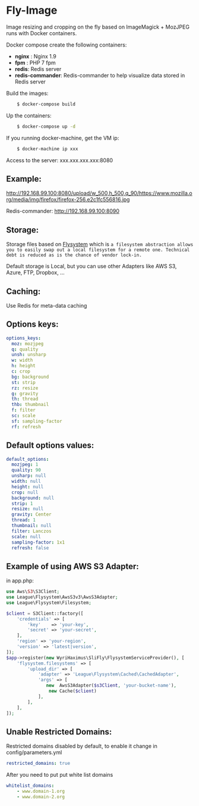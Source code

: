 # Fly-Image
Image resizing and cropping on the fly based on ImageMagick + MozJPEG runs with Docker containers.

Docker compose create the following containers:
- **nginx** : Nginx 1.9
- **fpm** : PHP 7 fpm
- **redis**: Redis server
- **redis-commander**: Redis-commander to help visualize data stored in Redis server



Build the images:

```sh
    $ docker-compose build
```
Up the containers:

```sh
    $ docker-compose up -d
```
If you running docker-machine, get the VM ip:

```sh
    $ docker-machine ip xxx
```

Access to the server: xxx.xxx.xxx.xxx:8080

Example:
--------
http://192.168.99.100:8080/upload/w_500,h_500,q_90/https://www.mozilla.org/media/img/firefox/firefox-256.e2c1fc556816.jpg


Redis-commander:
http://192.168.99.100:8090


Storage:
--------
Storage files based on [Flysystem](http://flysystem.thephpleague.com/) which is `a filesystem abstraction allows you to easily swap out a local filesystem for a remote one. Technical debt is reduced as is the chance of vendor lock-in.`

Default storage is Local, but you can use other Adapters like AWS S3, Azure, FTP, Dropbox, ... 

Caching:
--------
Use Redis for meta-data caching


Options keys:
-------------

```yml
options_keys:
  moz: mozjpeg
  q: quality
  unsh: unsharp
  w: width
  h: height
  c: crop
  bg: background
  st: strip
  rz: resize
  g: gravity
  th: thread
  thb: thumbnail
  f: filter
  sc: scale
  sf: sampling-factor
  rf: refresh
```

Default options values:
-----------------------

```yml
default_options:
  mozjpeg: 1
  quality: 90
  unsharp: null
  width: null
  height: null
  crop: null
  background: null
  strip: 1
  resize: null
  gravity: Center
  thread: 1
  thumbnail: null
  filter: Lanczos
  scale: null
  sampling-factor: 1x1
  refresh: false
```



Example of using AWS S3 Adapter:
--------------------------------
in app.php:

```php
use Aws\S3\S3Client;
use League\Flysystem\AwsS3v3\AwsS3Adapter;
use League\Flysystem\Filesystem;

$client = S3Client::factory([
    'credentials' => [
        'key'    => 'your-key',
        'secret' => 'your-secret',
    ],
    'region' => 'your-region',
    'version' => 'latest|version',
]);
$app->register(new WyriHaximus\SliFly\FlysystemServiceProvider(), [
    'flysystem.filesystems' => [
        'upload_dir' => [
            'adapter' => 'League\Flysystem\Cached\CachedAdapter',
            'args' => [
               new  AwsS3Adapter($s3Client, 'your-bucket-name'),
                new Cache($client)
            ],
        ],
    ],
]);
```
 

Unable Restricted Domains:
--------------------------

Restricted domains disabled by default, to enable it change in config/parameters.yml
```yml
restricted_domains: true
```

After you need to put put white list domains
```yml
whitelist_domains:
    - www.domain-1.org
    - www.domain-2.org
```